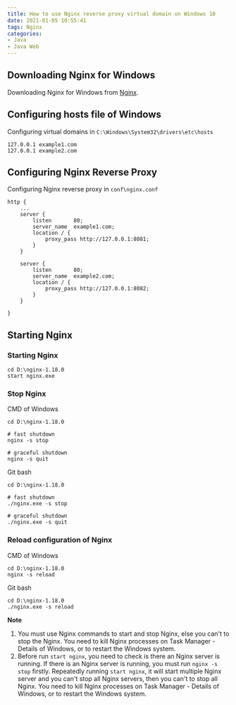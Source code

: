 ```yaml
---
title: How to use Nginx reverse proxy virtual domain on Windows 10
date: 2021-01-05 10:55:41
tags: Nginx
categories: 
- Java
- Java Web
---
```




## Downloading Nginx for Windows

Downloading Nginx for Windows from [Nginx](http://nginx.org/en/docs/windows.html).

## Configuring hosts file of Windows

Configuring virtual domains in `C:\Windows\System32\drivers\etc\hosts`

```
127.0.0.1 example1.com
127.0.0.1 example2.com
```

## Configuring Nginx Reverse Proxy

Configuring Nginx reverse proxy in `conf\nginx.conf`

```
http {
	...
    server {
        listen       80;
        server_name  example1.com;
        location / {
            proxy_pass http://127.0.0.1:8081;
        }
    }
    
    server {
        listen       80;
        server_name  example2.com;
        location / {
            proxy_pass http://127.0.0.1:8082;
        }
    }

}
```

## Starting Nginx

### Starting Nginx

```
cd D:\nginx-1.18.0
start nginx.exe
```

### Stop Nginx

CMD of Windows

```
cd D:\nginx-1.18.0

# fast shutdown
nginx -s stop

# graceful shutdown
nginx -s quit
```

Git bash

```
cd D:\nginx-1.18.0

# fast shutdown
./nginx.exe -s stop

# graceful shutdown
./nginx.exe -s quit
```

### Reload configuration of Nginx

CMD of Windows

```
cd D:\nginx-1.18.0
nginx -s reload
```

Git bash

```
cd D:\nginx-1.18.0
./nginx.exe -s reload
```

**Note**

1. You must use Nginx commands to start and stop Nginx, else you can't to stop the Nginx. You need to kill Nginx processes on Task Manager - Details of Windows, or to restart the Windows system.
2. Before run `start nginx`, you need to check is there an Nginx server is running. If there is an Nginx server is running, you must run `nginx -s stop` firstly. Repeatedly running `start nginx`, it will start multiple Nginx server and you can't stop all Nginx servers, then you can't to stop all Nginx. You need to kill Nginx processes on Task Manager - Details of Windows, or to restart the Windows system.